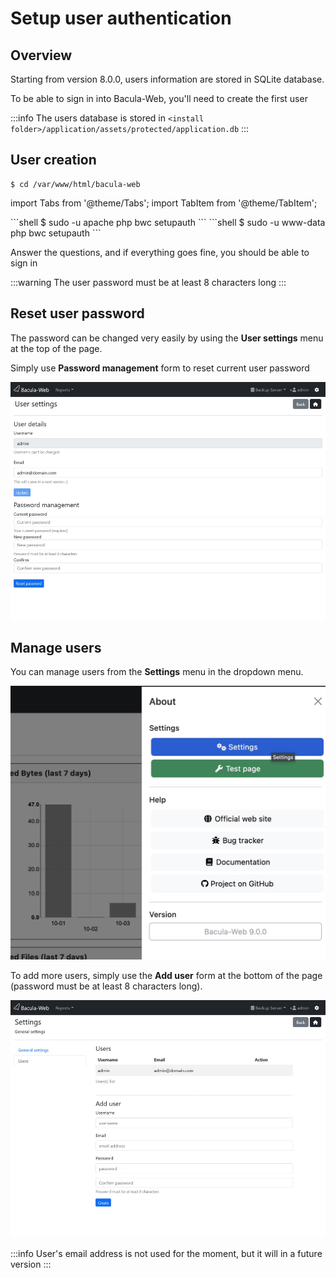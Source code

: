 # Setup user authentication

## Overview

Starting from version 8.0.0, users information are stored in SQLite database.

To be able to sign in into Bacula-Web, you'll need to create the first user

:::info
The users database is stored in `<install folder>/application/assets/protected/application.db`
:::

## User creation

```shell
$ cd /var/www/html/bacula-web
```

import Tabs from '@theme/Tabs';
import TabItem from '@theme/TabItem';

<Tabs>
  <TabItem value="rpm" label="On Red Hat / Centos / Fedora" default>
```shell
$ sudo -u apache php bwc setupauth
```
  </TabItem>
  <TabItem value="deb" label="On Debian / Ubuntu">
```shell
$ sudo -u www-data php bwc setupauth
```
  </TabItem>
</Tabs>

Answer the questions, and if everything goes fine, you should be able to sign in

:::warning
The user password must be at least 8 characters long
:::

## Reset user password

The password can be changed very easily by using the **User settings** menu at the top of the page.

Simply use **Password management** form to reset current user password

![Bacula-Web - User settings](../assets/bacula-web-user-settings.jpg)

## Manage users

You can manage users from the **Settings** menu in the dropdown menu.

![Bacula-Web - Settings Menu](../assets/bacula-web-settings-menu.jpg)

To add more users, simply use the **Add user** form at the bottom of the page (password must be at least 8 characters long).

![Bacula-Web - Users](../assets/bacula-web-users.jpg)

:::info
User's email address is not used for the moment, but it will in a future version
:::
